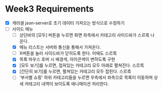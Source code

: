 # Week3 Requirements

- [x] 캐러셀 json-server로 초기 데이터 가져오는 방식으로 수정하기
- [ ] 사이드 메뉴
  - [ ] 상단바의 [모두] 버튼을 누르면 화면 좌측에서 카테고리 사이드바가 스르륵 나온다.
  - [x] 메뉴 리스트는 서버와 통신을 통해서 가져온다.
  - [ ] X버튼을 눌러 사이드바가 닫히도록 한다. 이때도 스르륵
  - [x] 목록 마우스 호버 시 배경색, 아이콘색이 변하도록 구현
  - [x] [모두 보기]를 누르면, 접혀있는 카테고리 모두 아래로 펼쳐진다. 스르륵
  - [x] [간단히 보기]를 누르면, 펼쳐있는 카테고리 모두 접힌다. 스르륵
  - [ ] '부서별 쇼핑' 하위 카테고리들을 누르면 우측에서 좌측으로 목록이 이동하며 상세 카테고리 내역이 보이도록 애니메이션 처리한다.
